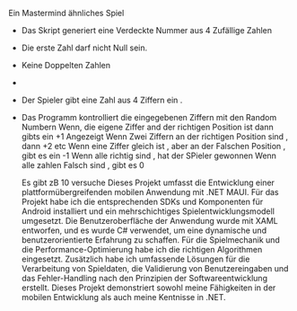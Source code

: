 Ein Mastermind ähnliches Spiel
- Das Skript generiert eine  Verdeckte Nummer aus 4 Zufällige Zahlen
- Die erste Zahl darf nicht Null sein.
- Keine Doppelten Zahlen
-
- Der Spieler gibt eine Zahl aus 4 Ziffern ein .
- Das Programm kontrolliert die eingegebenen Ziffern mit den Random Numbern
	Wenn, die eigene Ziffer and der richtigen Position ist dann gibts ein +1 Angezeigt
	Wenn Zwei Ziffern an der richtigen Position sind , dann +2 etc
	Wenn eine Ziffer gleich ist , aber an der Falschen Position , gibt es ein -1
	Wenn alle richtig sind , hat der SPieler gewonnen
	Wenn alle zahlen Falsch sind , gibt es 0 
	
	Es gibt zB 10 versuche 
Dieses Projekt umfasst die Entwicklung einer plattformübergreifenden mobilen Anwendung mit .NET MAUI. Für das Projekt habe ich die entsprechenden SDKs und Komponenten für Android installiert und ein mehrschichtiges Spielentwicklungsmodell umgesetzt. Die Benutzeroberfläche der Anwendung wurde mit XAML entworfen, und es wurde C# verwendet, um eine dynamische und benutzerorientierte Erfahrung zu schaffen. Für die Spielmechanik und die Performance-Optimierung habe ich die richtigen Algorithmen eingesetzt. Zusätzlich habe ich umfassende Lösungen für die Verarbeitung von Spieldaten, die Validierung von Benutzereingaben und das Fehler-Handling nach den Prinzipien der Softwareentwicklung erstellt. Dieses Projekt demonstriert sowohl meine Fähigkeiten in der mobilen Entwicklung als auch meine Kentnisse in .NET.
